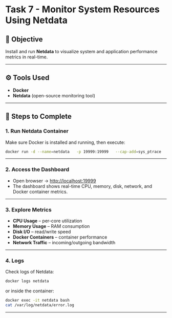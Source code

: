 # Task 7 - Monitor System Resources Using Netdata

## 📌 Objective
Install and run **Netdata** to visualize system and application performance metrics in real-time.

---

## ⚙️ Tools Used
- **Docker**
- **Netdata** (open-source monitoring tool)

---

## 🚀 Steps to Complete

### 1. Run Netdata Container
Make sure Docker is installed and running, then execute:

```bash
docker run -d --name=netdata   -p 19999:19999   --cap-add=sys_ptrace   --security-opt apparmor=unconfined   netdata/netdata
```

---

### 2. Access the Dashboard
- Open browser → [http://localhost:19999](http://localhost:19999)  
- The dashboard shows real-time CPU, memory, disk, network, and Docker container metrics.

---

### 3. Explore Metrics
- **CPU Usage** – per-core utilization
- **Memory Usage** – RAM consumption
- **Disk I/O** – read/write speed
- **Docker Containers** – container performance
- **Network Traffic** – incoming/outgoing bandwidth

---

### 4. Logs
Check logs of Netdata:
```bash
docker logs netdata
```
or inside the container:
```bash
docker exec -it netdata bash
cat /var/log/netdata/error.log
```
---
